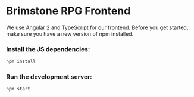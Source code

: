# Brimstone RPG Frontend

We use Angular 2 and TypeScript for our frontend. Before you get started, make sure you have a new version of npm installed.

### Install the JS dependencies:

```bash
npm install
```

### Run the development server:

```bash
npm start
```
